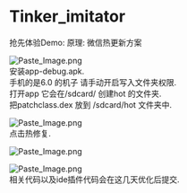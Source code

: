 # Tinker_imitator

抢先体验Demo:
原理: 微信热更新方案

![Paste_Image.png](http://upload-images.jianshu.io/upload_images/166866-c6f721799883ae6e.png?imageMogr2/auto-orient/strip%7CimageView2/2/w/1240)  
安装app-debug.apk.  
手机的是6.0 的机子 请手动开启写入文件夹权限.  
打开app 它会在/sdcard/ 创建hot 的文件夹.  
把patchclass.dex  放到 /sdcard/hot 文件夹中.    

![Paste_Image.png](http://upload-images.jianshu.io/upload_images/166866-6540cd3b7ac751ac.png?imageMogr2/auto-orient/strip%7CimageView2/2/w/1240)  
点击热修复.  

![Paste_Image.png](http://upload-images.jianshu.io/upload_images/166866-0a07e0444562d19b.png?imageMogr2/auto-orient/strip%7CimageView2/2/w/1240)  


![Paste_Image.png](http://upload-images.jianshu.io/upload_images/166866-b5bffa86aa00c132.png?imageMogr2/auto-orient/strip%7CimageView2/2/w/1240)  
相关代码以及ide插件代码会在这几天优化后提交.
